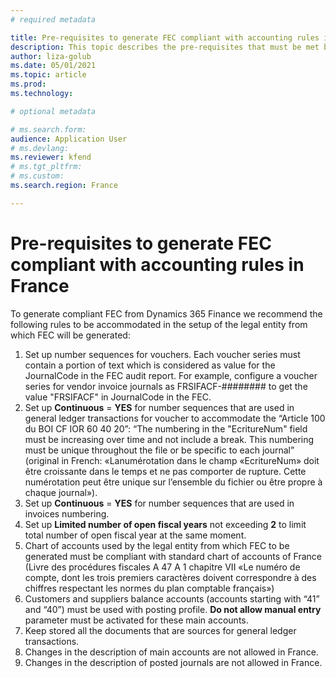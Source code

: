 ```yaml
---
# required metadata

title: Pre-requisites to generate FEC compliant with accounting rules in France
description: This topic describes the pre-requisites that must be met before you can generate FEC compliant with accounting rules in France in Microsoft Dynamics 365 Finance.
author: liza-golub
ms.date: 05/01/2021
ms.topic: article
ms.prod: 
ms.technology: 

# optional metadata

# ms.search.form: 
audience: Application User
# ms.devlang: 
ms.reviewer: kfend
# ms.tgt_pltfrm: 
# ms.custom:
ms.search.region: France

---
```


# Pre-requisites to generate FEC compliant with accounting rules in France

To generate compliant FEC from Dynamics 365 Finance we recommend the following rules to be accommodated in the setup of the legal entity from which FEC will be generated:

1.	Set up number sequences for vouchers. Each voucher series must contain a portion of text which is considered as value for the JournalCode in the FEC audit report. For example, configure a voucher series for vendor invoice journals as FRSIFACF-######## to get the value "FRSIFACF" in JournalCode in the FEC.
2.	Set up **Continuous** = **YES** for number sequences that are used in general ledger transactions for voucher to accommodate the “Article 100 du BOI CF IOR 60 40 20”: “The numbering in the "EcritureNum" field must be increasing over time and not include a break. This numbering must be unique throughout the file or be specific to each journal” (original in French: «Lanumérotation dans le champ «EcritureNum» doit être croissante dans le temps et ne pas comporter de rupture. Cette numérotation peut être unique sur l’ensemble du fichier ou être propre à chaque journal»).
3.	Set up **Continuous** = **YES** for number sequences that are used in invoices numbering.
4.	Set up **Limited number of open fiscal years** not exceeding **2** to limit total number of open fiscal year at the same moment.
5.	Chart of accounts used by the legal entity from which FEC to be generated must be compliant with standard chart of accounts of France (Livre des procédures fiscales A 47 A 1 chapitre VII «Le numéro de compte, dont les trois premiers caractères doivent correspondre à des chiffres respectant les normes du plan comptable français»)
6.	Customers and suppliers balance accounts (accounts starting with “41” and “40”) must be used with posting profile. **Do not allow manual entry** parameter must be activated for these main accounts.
7.	Keep stored all the documents that are sources for general ledger transactions. 
8.	Changes in the description of main accounts are not allowed in France.
9.	Changes in the description of posted journals are not allowed in France.
